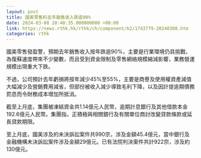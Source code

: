 ```yaml
---
layout: post
title: 國美零售料去年銷售收入跌逾90%
date: 2024-03-08 20:48:35.000000000 +08:00
link: https://news.rthk.hk/rthk/ch/component/k2/1743779-20240308.htm
categories: rthk
---
```


國美零售發盈警，預期去年銷售收入按年跌逾90%，主要是行業環境仍具挑戰，為復蘇速度帶來不少變數，而且受到資金限制及零售網絡規模縮減影響，業務營運規模出現重大下跌。

不過，公司預計去年虧損將按年減少45%至55%，主要是商譽及使用權資產減值大幅減少及營銷費用減省，但部份被收入減少導致毛利下降，以及因計提逾期債務罰息而令財務成本增加所抵消。

截至上月底，集團被凍結資金共1.14億元人民幣，逾期計息銀行及其他借款本金192.6億元人民幣。集團指，正積極與相關銀行及有關單位商討改變貸款條款或延長貸款期限。

至上月底，國美涉及的未決訴訟案件共990宗，涉及金額45.4億元，當中銀行及金融機構未決訴訟案件涉及金額29億元。已有法院判決案件共計922宗，涉及約130億元。

